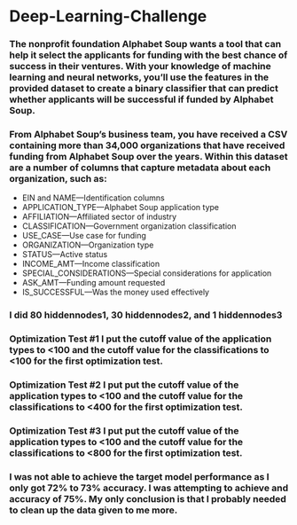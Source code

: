 # Deep-Learning-Challenge

### The nonprofit foundation Alphabet Soup wants a tool that can help it select the applicants for funding with the best chance of success in their ventures. With your knowledge of machine learning and neural networks, you’ll use the features in the provided dataset to create a binary classifier that can predict whether applicants will be successful if funded by Alphabet Soup.

### From Alphabet Soup’s business team, you have received a CSV containing more than 34,000 organizations that have received funding from Alphabet Soup over the years. Within this dataset are a number of columns that capture metadata about each organization, such as:


* EIN and NAME—Identification columns
* APPLICATION_TYPE—Alphabet Soup application type
* AFFILIATION—Affiliated sector of industry
* CLASSIFICATION—Government organization classification
* USE_CASE—Use case for funding
* ORGANIZATION—Organization type
* STATUS—Active status
* INCOME_AMT—Income classification
* SPECIAL_CONSIDERATIONS—Special considerations for application
* ASK_AMT—Funding amount requested
* IS_SUCCESSFUL—Was the money used effectively


### I did 80 hiddennodes1, 30 hiddennodes2, and 1 hiddennodes3



### Optimization Test #1 I put the cutoff value of the application types to <100 and the cutoff value for the classifications to <100 for the first optimization test.
### Optimization Test #2 I put put the cutoff value of the application types to <100 and the cutoff value for the classifications to <400 for the first optimization test.
### Optimization Test #3 I put put the cutoff value of the application types to <100 and the cutoff value for the classifications to <800 for the first optimization test.
### I was not able to achieve the target model performance as I only got 72% to 73% accuracy. I was attempting to achieve and accuracy of 75%. My only conclusion is that I probably needed to clean up the data given to me more.

